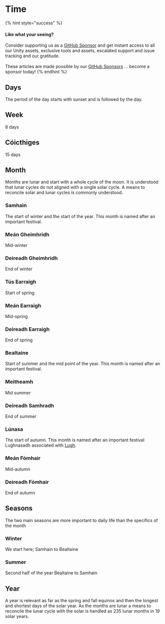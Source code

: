 # Time

{% hint style="success" %}
#### Like what your seeing?

Consider supporting us as a [GitHub Sponsor](../../../../company/concepts/become-a-sponsor.md) and get instant access to all our Unity assets, exclusive tools and assets, escalated support and issue tracking and our gratitude.\
\
These articles are made possible by our [GitHub Sponsors](https://github.com/sponsors/heathen-engineering) ... become a sponsor today!
{% endhint %}

## Days

The period of the day starts with sunset and is followed by the day.

## Week

8 days

## Cóicthiges

15 days

## Month

Months are lunar and start with a whole cycle of the moon. It is understood that lunar cycles do not aligned with a single solar cycle. A means to reconcile solar and lunar cycles is commonly understood.

### Samhain

The start of winter and the start of the year. This month is named after an important festival.

### Meán Gheimhridh

Mid-winter

### Deireadh Gheimhridh

End of winter

### Tús Earraigh

Start of spring

### Meán Earraigh

Mid-spring

### Deireadh Earraigh

End of spring

### Bealtaine

Start of summer and the mid point of the year. This month is named after an important festival.

### Meitheamh

Mid summer

### Deireadh Samhradh

End of summer

### Lúnasa

The start of autumn. This month is named after an important festival Lughnasadh associated with [Lugh](../../research/links/lugh/).

### Meán Fómhair

Mid-autumn

### Deireadh Fómhair

End of autumn&#x20;

## Seasons

The two main seasons are more important to daily life than the specifics of the month

### Winter

We start here; Samhain to Bealtaine

### Summer

Second half of the year Bealtaine to Samhain

## Year

A year is relevant as far as the spring and fall equinox and then the longest and shortest days of the solar year. As the months are lunar a means to reconcile the lunar cycle with the solar is handled as 235 lunar months in 19 solar years.
